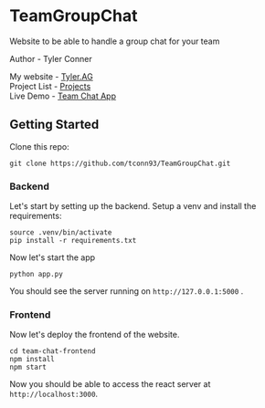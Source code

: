 # TeamGroupChat
Website to be able to handle a group chat for your team

Author - Tyler Conner

My website - [Tyler.AG](https://tyler.ag)  
Project List - [Projects](https://tyler.ag/projects)  
Live Demo - [Team Chat App](https://chat.pcolarugby.com)  



## Getting Started

Clone this repo:

```linux
git clone https://github.com/tconn93/TeamGroupChat.git
```

### Backend

Let's start by setting up the backend. Setup a venv and install the requirements:

```pip
source .venv/bin/activate
pip install -r requirements.txt
```

Now let's start the app
```linux
python app.py
```

You should see the server running on `http://127.0.0.1:5000` . 

### Frontend

Now let's deploy the frontend of the website.

```linux
cd team-chat-frontend
npm install
npm start
```

Now you should be able to access the react server at `http://localhost:3000`.  

